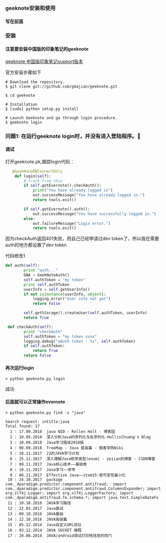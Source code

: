 ### geeknote安装和使用

#### 写在前面

### 安装 

#### 注意要安装中国版的印象笔记的geeknote

[geeknote 中国版印象笔记support版本](https://github.com/gmajian/geeknote)

官方安装步骤如下
```shell
# Download the repository.
$ git clone git://github.com/gmajian/geeknote.git

$ cd geeknote

# Installation
$ [sudo] python setup.py install

# Launch Geeknote and go through login procedure.
$ geeknote login
```

### 问题1: 在运行geeknote login时，并没有进入登陆程序。

#### 调试

打开geeknote.pk,跟踪login代码：

```python
   @GeekNoneDBConnectOnly
    def login(self):
        # track from this
        if self.getEvernote().checkAuth():
            print("You have already logged in")
            out.successMessage("You have already logged in.")
            return tools.exit()

        if self.getEvernote().auth():
            out.successMessage("You have successfully logged in.")
        else:
            out.failureMessage("Login error.")
            return tools.exit()
```

因为checkAuth返回401失败，而自己已经申请过dev token了，所以我在需要auth的地方都设置了dev token

代码修改1
```python
def auth(self):
        print "auth..."
        GNA = GeekNoteAuth()
        self.authToken = "my token"
        print self.authToken
        userInfo = self.getUserInfo()
        if not isinstance(userInfo, object):
            logging.error("User info not get")
            return False

        self.getStorage().createUser(self.authToken, userInfo)
        return True
```

```python
 def checkAuth(self):
        print "checkAuth"
        self.authToken = "my token xxxx"
        logging.debug("oAuth token : %s", self.authToken)
        if self.authToken:
            return True
        return False
```

#### 再次运行login

```shell
> python geeknote.py login
```
成功

#### 后面就可以正常操作evernote

```shell
> python geeknote.py find -s "java"

Search request: intitle:java
Total found: 17
  1 : 17.09.2018  java NIO - Rollen Holt - 博客园
  2 : 10.09.2018  深入分析Java的序列化与反序列化-HollisChuang's Blog
  3 : 10.09.2018  Java学习路径2018版
  4 : 09.09.2018  TreeMap - Java 提高篇 - 极客学院Wiki
  5 : 10.11.2017  22的JAVA学习计划
  6 : 25.11.2017  深入理解Java枚举类型(enum) - zejian的博客 - CSDN博客
  7 : 09.11.2017  Java核心技术——基础卷
  8 : 10.11.2017  Java学习——参考
  9 : 08.11.2017  Effective Java——item15:使可变性最小化
 10 : 24.10.2017  package com._4paradigm.predictor.component.antifraud;  import com._4paradigm.predictor.component.antifraud.ColumnsExpander; import org.slf4j.Logger; import org.slf4j.LoggerFactory; import com._4paradigm.antifraud.fe.schema.*; import java.text.SimpleDateFo
 11 : 10.10.2016  JAVA学习路径
 12 : 22.03.2017  Java面试
 13 : 09.10.2016  JAVA基础
 14 : 12.10.2016  JAVA高级篇
 15 : 05.12.2014  Java自定义URL协议
 16 : 03.12.2014  JAVA SOCKET 编程
 17 : 28.08.2014  JAVA/android调试打印栈信息的窍门
```

